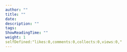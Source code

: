 ```yaml
---
author: ""
title: ""
date: 
description: ""
tags: 
ShowReadingTime: ""
weight: 1
selfDefined:"likes:0,comments:0,collects:0,views:0,"
---
```

